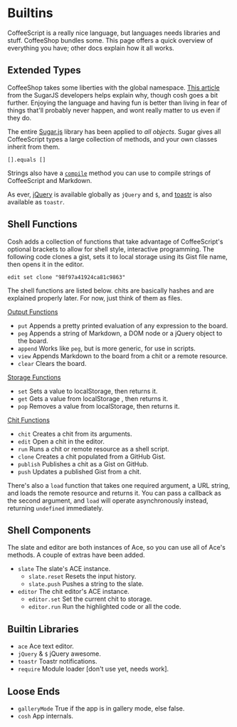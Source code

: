 # Builtins

CoffeeScript is a really nice language, but languages needs libraries and stuff.
CoffeeShop bundles some. This page offers a quick overview of everything you
have; other docs explain how it all works.

## Extended Types

CoffeeShop takes some liberties with the global namespace. [This article][1]
from the SugarJS developers helps explain why, though cosh goes a bit further.
Enjoying the language and having fun is better than living in fear of things
that'll probably never happen, and wont really matter to us even if they do.

The entire [Sugar.js][2] library has been applied to *all objects*. Sugar gives
all CoffeeScript types a large collection of methods, and your own classes
inherit from them.

    [].equals []

Strings also have a [`compile`](/docs/book/string.compile.md) method you can
use to compile strings of CoffeeScript and Markdown.

As ever, [jQuery][3] is available globally as `jQuery` and `$`, and [toastr][4]
is also available as `toastr`.

## Shell Functions

Cosh adds a collection of functions that take advantage of CoffeeScript's
optional brackets to allow for shell style, interactive programming. The
following code clones a gist, sets it to local storage using its Gist file
name, then opens it in the editor.

    edit set clone "98f97a41924ca81c9863"

The shell functions are listed below. chits are basically hashes and are
explained properly later. For now, just think of them as files.

[Output Functions](/docs/book/cosh_output.md)

- `put` Appends a pretty printed evaluation of any expression to the board.
- `peg` Appends a string of Markdown, a DOM node or a jQuery object to the board.
- `append` Works like `peg`, but is more generic, for use in scripts.
- `view` Appends Markdown to the board from a chit or a remote resource.
- `clear` Clears the board.

[Storage Functions](/docs/book/cosh_storage.md)

- `set` Sets a value to localStorage, then returns it.
- `get` Gets a value from localStorage , then returns it.
- `pop` Removes a value from localStorage, then returns it.

[Chit Functions](/docs/book/cosh_chits.md)

- `chit` Creates a chit from its arguments.
- `edit` Open a chit in the editor.
- `run` Runs a chit or remote resource as a shell script.
- `clone` Creates a chit populated from a GitHub Gist.
- `publish` Publishes a chit as a Gist on GitHub.
- `push` Updates a published Gist from a chit.

There's also a `load` function that takes one required argument, a URL string, and loads
the remote resource and returns it. You can pass a callback as the second argument, and
`load` will operate asynchronously instead, returning `undefined` immediately.

## Shell Components

The slate and editor are both instances of Ace, so you can use all of Ace's
methods. A couple of extras have been added.

- `slate` The slate's ACE instance.
    - `slate.reset` Resets the input history.
    - `slate.push`  Pushes a string to the slate.
- `editor` The chit editor's ACE instance.
    - `editor.set` Set the current chit to storage.
    - `editor.run` Run the highlighted code or all the code.

## Builtin Libraries

- `ace` Ace text editor.
- `jQuery` & `$` jQuery awesome.
- `toastr` Toastr notifications.
- `require` Module loader [don't use yet, needs work].

## Loose Ends

- `galleryMode` True if the app is in gallery mode, else false.
- `cosh` App internals.

[1]: http://sugarjs.com/native
[2]: http://sugarjs.com/
[3]: http://jquery.com/
[4]: https://github.com/CodeSeven/toastr
